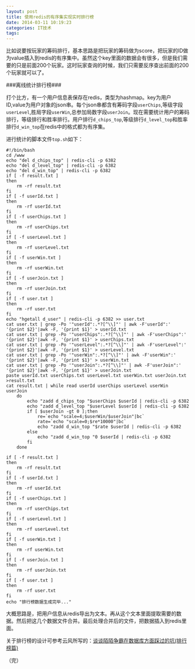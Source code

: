 ```yaml
---
layout: post
title: 使用redis的有序集实现实时排行榜
date: 2014-03-11 10:19:23
categories: IT技术
tags:
---
```


比如说要按玩家的筹码排行，基本思路是把玩家的筹码做为score，把玩家的ID做为value插入到redis的有序集中。虽然这个key里面的数据会有很多，但是我们需要的只是前面200个玩家。这时玩家查询的时候，我们只需要反序查出前面的200个玩家就可以了。

<!-- more -->

###离线统计排行榜###

打个比方，有一个用户信息表保存在redis，类型为hashmap。key为用户ID,value为用户对象的json串。每个json串都含有筹码字段`userChips`,等级字段`userLevel`,胜局字段`userWin`,总参加局数字段`userJoin`。现在需要统计用户的筹码排行，等级排行和胜率排行。用户排行`d_chips_top`,等级排行`d_level_top`和胜率排行`d_win_top`在redis中的格式都为有序集。

进行统计的脚本文件`top.sh`如下：

```
#!/bin/bash
cd /www
echo "del d_chips_top" | redis-cli -p 6382
echo "del d_level_top" | redis-cli -p 6382
echo "del d_win_top" | redis-cli -p 6382
if [ -f result.txt ]
then
    rm -rf result.txt
fi
if [ -f userId.txt ]
then
    rm -rf userId.txt
fi
if [ -f userChips.txt ]
then
    rm -rf userChips.txt
fi
if [ -f userLevel.txt ]
then
    rm -rf userLevel.txt
fi
if [ -f userWin.txt ]
then
    rm -rf userWin.txt
fi
if [ -f userJoin.txt ]
then
    rm -rf userJoin.txt
fi
if [ -f user.txt ]
then
    rm -rf user.txt
fi
echo "hgetall d_user" | redis-cli -p 6382 >> user.txt
cat user.txt | grep -Po '"userId":.*?[^\\]"' | awk -F'userId":' '{print $2}'|awk -F, '{print $1}' > userId.txt
cat user.txt | grep -Po '"userChips":.*?[^\\]"' | awk -F'userChips":' '{print $2}'|awk -F, '{print $1}' > userChips.txt
cat user.txt | grep -Po '"userLevel":.*?[^\\]"' | awk -F'userLevel":' '{print $2}'|awk -F, '{print $1}' > userLevel.txt
cat user.txt | grep -Po '"userWin":.*?[^\\]"' | awk -F'userWin":' '{print $2}'|awk -F, '{print $1}' > userWin.txt
cat user.txt | grep -Po '"userJoin":.*?[^\\]"' | awk -F'userJoin":' '{print $2}'|awk -F, '{print $1}' > userJoin.txt
paste userId.txt userChips.txt userLevel.txt userWin.txt userJoin.txt >result.txt
cat result.txt | while read userId userChips userLevel userWin userJoin
    do
        echo "zadd d_chips_top "$userChips $userId | redis-cli -p 6382
        echo "zadd d_level_top "$userLevel $userId | redis-cli -p 6382
        if [ $userJoin -gt 0 ];then
            re=`echo "scale=4;$userWin/$userJoin"|bc`
            rate=`echo "scale=0;$re*10000"|bc`
            echo "zadd d_win_top "$rate $userId | redis-cli -p 6382
        else
            echo "zadd d_win_top "0 $userId | redis-cli -p 6382
        fi
    done

if [ -f result.txt ]
then
    rm -rf result.txt
fi
if [ -f userId.txt ]
then
    rm -rf userId.txt
fi
if [ -f userChips.txt ]
then
    rm -rf userChips.txt
fi
if [ -f userLevel.txt ]
then
    rm -rf userLevel.txt
fi
if [ -f userWin.txt ]
then
    rm -rf userWin.txt
fi
if [ -f userJoin.txt ]
then
    rm -rf userJoin.txt
fi
if [ -f user.txt ]
then
    rm -rf user.txt
fi
echo "排行榜数据生成完毕..."

```

大概思路是，把用户信息从redis导出为文本。再从这个文本里面提取需要的数据。然后把这几个数据文件合并。最后处理合并后的文件，把数据插入到redis里面。

关于排行榜的设计可参考云风所写的：[谈谈陌陌争霸在数据库方面踩过的坑(排行榜篇)](http://blog.codingnow.com/2014/03/mmzb_db_2.html)

（完）
